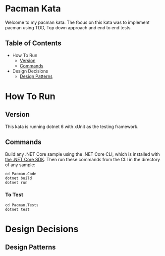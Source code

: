 # Pacman Kata

Welcome to my pacman kata. The focus on this kata was to implement pacman using TDD, Top down approach and end to end tests.

## Table of Contents

- How To Run
  - [Version](#version)
  - [Commands](#commands)
- Design Decisions
  - [Design Patterns](#design-patterns)

# How To Run

## Version

This kata is running dotnet 6 with xUnit as the testing framework.

## Commands

Build any .NET Core sample using the .NET Core CLI, which is installed with [the .NET Core SDK](https://www.microsoft.com/net/download). Then run
these commands from the CLI in the directory of any sample:

```console
cd Pacman.Code
dotnet build
dotnet run
```

### To Test


```console
cd Pacman.Tests
dotnet test
```

# Design Decisions

## Design Patterns
